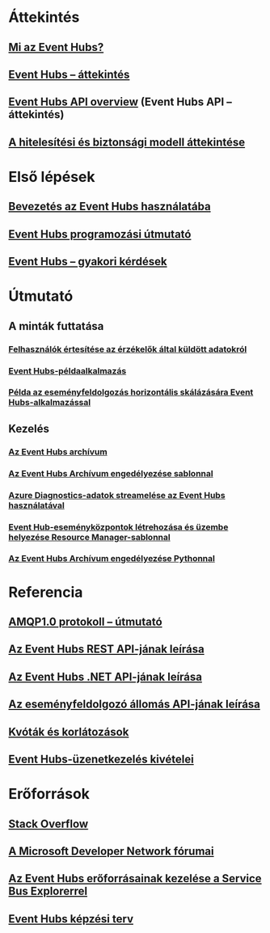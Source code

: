 # Áttekintés

## [Mi az Event Hubs?](event-hubs-what-is-event-hubs.md)
## [Event Hubs – áttekintés](event-hubs-overview.md)
## [Event Hubs API overview](event-hubs-api-overview.md) (Event Hubs API – áttekintés)
## [A hitelesítési és biztonsági modell áttekintése](event-hubs-authentication-and-security-model-overview.md)


# Első lépések
## [Bevezetés az Event Hubs használatába](event-hubs-csharp-ephcs-getstarted.md)
## [Event Hubs programozási útmutató](event-hubs-programming-guide.md)
## [Event Hubs – gyakori kérdések](event-hubs-faq.md)

# Útmutató
## A minták futtatása
### [Felhasználók értesítése az érzékelők által küldött adatokról](event-hubs-sensors-notify-users.md)
### [Event Hubs-példaalkalmazás](https://code.msdn.microsoft.com/Service-Bus-Event-Hub-286fd097)
### [Példa az eseményfeldolgozás horizontális skálázására Event Hubs-alkalmazással](https://code.msdn.microsoft.com/Service-Bus-Event-Hub-45f43fc3)
## Kezelés
### [Az Event Hubs archívum](event-hubs-archive-overview.md)
### [Az Event Hubs Archívum engedélyezése sablonnal](event-hubs-resource-manager-namespace-event-hub-enable-archive.md)
### [Azure Diagnostics-adatok streamelése az Event Hubs használatával](event-hubs-streaming-azure-diags-data.md)
### [Event Hub-eseményközpontok létrehozása és üzembe helyezése Resource Manager-sablonnal](event-hubs-resource-manager-namespace-event-hub.md)
### [Az Event Hubs Archívum engedélyezése Pythonnal](event-hubs-archive-python.md)

# Referencia
## [AMQP1.0 protokoll – útmutató](../service-bus-messaging/service-bus-amqp-protocol-guide.md)
## [Az Event Hubs REST API-jának leírása](https://msdn.microsoft.com/library/azure/dn790674)
## [Az Event Hubs .NET API-jának leírása](https://msdn.microsoft.com/library/azure/jj933424)
## [Az eseményfeldolgozó állomás API-jának leírása](https://msdn.microsoft.com/library/microsoft.servicebus.messaging(v=azure.95).aspx)
## [Kvóták és korlátozások](event-hubs-quotas.md)
## [Event Hubs-üzenetkezelés kivételei](event-hubs-messaging-exceptions.md)

# Erőforrások
## [Stack Overflow](http://stackoverflow.com/questions/tagged/azure-eventhub)
## [A Microsoft Developer Network fórumai](https://social.msdn.microsoft.com/forums/home?forum=servbus)
## [Az Event Hubs erőforrásainak kezelése a Service Bus Explorerrel](https://code.msdn.microsoft.com/Service-Bus-Explorer-f2abca5a)
## [Event Hubs képzési terv](https://azure.microsoft.com/documentation/learning-paths/event-hubs/)




<!--HONumber=Nov16_HO2-->


